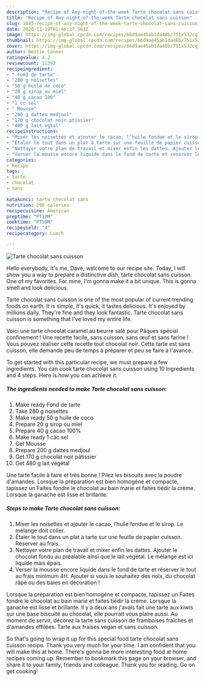 ```yaml
---
description: "Recipe of Any-night-of-the-week Tarte chocolat sans cuisson"
title: "Recipe of Any-night-of-the-week Tarte chocolat sans cuisson"
slug: 1645-recipe-of-any-night-of-the-week-tarte-chocolat-sans-cuisson
date: 2020-11-19T01:46:17.563Z
image: https://img-global.cpcdn.com/recipes/66d9ae45ab1da48b/751x532cq70/tarte-chocolat-sans-cuisson-photo-principale-de-la-recette.jpg
thumbnail: https://img-global.cpcdn.com/recipes/66d9ae45ab1da48b/751x532cq70/tarte-chocolat-sans-cuisson-photo-principale-de-la-recette.jpg
cover: https://img-global.cpcdn.com/recipes/66d9ae45ab1da48b/751x532cq70/tarte-chocolat-sans-cuisson-photo-principale-de-la-recette.jpg
author: Nettie Conner
ratingvalue: 4.2
reviewcount: 11392
recipeingredient:
- " Fond de tarte"
- "280 g noisettes"
- "50 g huile de coco"
- "20 g sirop ou miel"
- "40 g cacao 100"
- "1 cc sel"
- " Mousse"
- "200 g dattes medjoul"
- "170 g chocolat noir ptissier"
- "480 g lait vgtal"
recipeinstructions:
- "Mixer les noisettes et ajouter le cacao, l’huile fondue et le sirop. Le mélange doit coller."
- "Étaler le tout dans un plat à tarte sur une feuille de papier cuisson. Réserver au frais."
- "Nettoyer votre plan de travail et mixer enfin les dattes. Ajouter le chocolat fondu au préalable ainsi que le lait végétal. Le mélange est ici liquide mais épais."
- "Verser la mousse encore liquide dans le fond de tarte et réserver le tout au frais minimum 4H. Ajouter si vous le souhaitez des noix, du chocolat râpé ou des baies en décoration !"
categories:
- Recipe
tags:
- tarte
- chocolat
- sans

katakunci: tarte chocolat sans 
nutrition: 198 calories
recipecuisine: American
preptime: "PT10M"
cooktime: "PT59M"
recipeyield: "4"
recipecategory: Lunch

---
```



![Tarte chocolat sans cuisson](https://img-global.cpcdn.com/recipes/66d9ae45ab1da48b/751x532cq70/tarte-chocolat-sans-cuisson-photo-principale-de-la-recette.jpg)

Hello everybody, it's me, Dave, welcome to our recipe site. Today, I will show you a way to prepare a distinctive dish, tarte chocolat sans cuisson. One of my favorites. For mine, I'm gonna make it a bit unique. This is gonna smell and look delicious.

Tarte chocolat sans cuisson is one of the most popular of current trending foods on earth. It is simple, it's quick, it tastes delicious. It's enjoyed by millions daily. They're fine and they look fantastic. Tarte chocolat sans cuisson is something that I've loved my entire life.

Voici une tarte chocolat caramel au beurre salé pour Pâques spécial confinement ! Une recette facile, sans cuisson, sans œuf et sans farine ! Vous pouvez réaliser cette recette tout chocolat noir. Cette tarte est sans cuisson, elle demande peu de temps à préparer et peu se faire à l&#39;avance.


To get started with this particular recipe, we must prepare a few ingredients. You can cook tarte chocolat sans cuisson using 10 ingredients and 4 steps. Here is how you can achieve it.

<!--inarticleads1-->

##### The ingredients needed to make Tarte chocolat sans cuisson:

1. Make ready  Fond de tarte
1. Take 280 g noisettes
1. Make ready 50 g huile de coco
1. Prepare 20 g sirop ou miel
1. Prepare 40 g cacao 100%
1. Make ready 1 càc sel
1. Get  Mousse
1. Prepare 200 g dattes medjoul
1. Get 170 g chocolat noir pâtissier
1. Get 480 g lait végétal


Une tarte facile à faire et très bonne ! Pilez les biscuits avec la poudre d&#39;amandes. Lorsque la préparation est bien homogéne et compacte, tapissez un Faites fondre le chocolat au bain marie et faites tiédir la crème. Lorsque la ganache est lisse et brillante. 

<!--inarticleads2-->

##### Steps to make Tarte chocolat sans cuisson:

1. Mixer les noisettes et ajouter le cacao, l’huile fondue et le sirop. Le mélange doit coller.
1. Étaler le tout dans un plat à tarte sur une feuille de papier cuisson. Réserver au frais.
1. Nettoyer votre plan de travail et mixer enfin les dattes. Ajouter le chocolat fondu au préalable ainsi que le lait végétal. Le mélange est ici liquide mais épais.
1. Verser la mousse encore liquide dans le fond de tarte et réserver le tout au frais minimum 4H. Ajouter si vous le souhaitez des noix, du chocolat râpé ou des baies en décoration !


Lorsque la préparation est bien homogéne et compacte, tapissez un Faites fondre le chocolat au bain marie et faites tiédir la crème. Lorsque la ganache est lisse et brillante. Il y a deux ans j&#39;avais fait une tarte aux kiwis sur une base biscuité au chocolat, elle pourrait vous plaire aussi. Au moment de servir, décorez la tarte sans cuisson de framboises fraîches et d&#39;amandes effilées. Tarte aux fraises vegan et sans cuisson. 

So that's going to wrap it up for this special food tarte chocolat sans cuisson recipe. Thank you very much for your time. I am confident that you will make this at home. There's gonna be more interesting food at home recipes coming up. Remember to bookmark this page on your browser, and share it to your family, friends and colleague. Thank you for reading. Go on get cooking!
